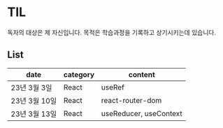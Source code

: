 # TIL

독자의 대상은 제 자신입니다.
목적은 학습과정을 기록하고 상기시키는데 있습니다.

## List

| date          | category | content                |
| ------------- | -------- | ---------------------- |
| 23년 3월 3일  | React    | useRef                 |
| 23년 3월 10일 | React    | react-router-dom       |
| 23년 3월 13일 | React    | useReducer, useContext |
